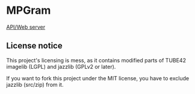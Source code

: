 # MPGram

[API/Web server](https://github.com/shinovon/mpgram-web)

## License notice
This project's licensing is mess, as it contains modified parts of TUBE42 imagelib (LGPL) and jazzlib (GPLv2 or later).

If you want to fork this project under the MIT license, you have to exclude jazzlib (src/zip) from it.
